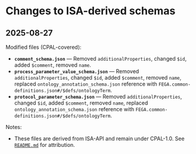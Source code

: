 # Changes to ISA-derived schemas

## 2025-08-27

Modified files (CPAL-covered):
- **``comment_schema.json``** — Removed ``additionalProperties``, changed ``$id``, added ``$comment``, removed ``name``.
- **``process_parameter_value_schema.json``** — Removed ``additionalProperties``, changed ``$id``, added ``$comment``, removed ``name``, replaced ``ontology_annotation_schema.json`` reference with ``FEGA.common-definitions.json#/$defs/ontologyTerm``.
- **``protocol_parameter_schema.json``** — Removed ``additionalProperties``, changed ``$id``, added ``$comment``, removed ``name``, replaced ``ontology_annotation_schema.json`` reference with ``FEGA.common-definitions.json#/$defs/ontologyTerm``.

Notes:
- These files are derived from ISA-API and remain under CPAL-1.0. See [``README.md``](./README.md) for attribution.
